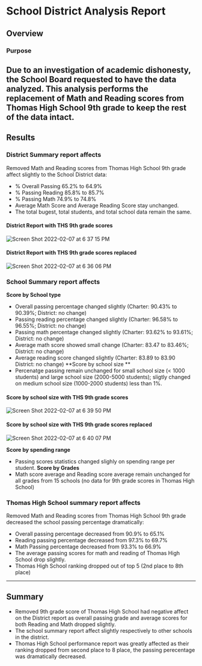 
# School District Analysis Report
## Overview 
### Purpose
  Due to an investigation of academic dishonesty, the School Board requested to have the data analyzed. This analysis performs the replacement of Math and Reading scores from Thomas High School 9th grade to keep the rest of the data intact. 
--------------------------------------------------------------------------------------------------------------------------------------------------------------------
## Results
### District Summary report affects
Removed Math and Reading scores from Thomas High School 9th grade affect slightly to the School District data:
- % Overall Passing 65.2% to 64.9%
- % Passing Reading 85.8% to 85.7%
- % Passing Math 74.9% to 74.8%
- Average Math Score and Average Reading Score stay unchanged.
- The total bugest, total students, and total school data remain the same. 
#### District Report with THS 9th grade scores
![Screen Shot 2022-02-07 at 6 37 15 PM](https://user-images.githubusercontent.com/96552197/152907397-afa32086-c1ad-4706-8cd3-581e1c74dd00.png)

#### District Report with THS 9th grade scores replaced 
![Screen Shot 2022-02-07 at 6 36 06 PM](https://user-images.githubusercontent.com/96552197/152907276-8f59566e-4886-4577-b0fa-6633b3702f09.png)

### School Summary report affects
**Score by School type**
- Overall passing percentage changed slightly (Charter: 90.43% to 90.39%; District: no change)
- Passing reading percentage changed slightly (Charter: 96.58% to 96.55%; District: no change)
- Passing math percentage changed slightly (Charter: 93.62% to 93.61%; District: no change)
- Average math score showed small change (Charter: 83.47 to 83.46%; District: no change)
- Average reading score changed slightly (Charter: 83.89 to 83.90 District: no change)
**Score by school size **
- Percenatge passing remain unchanged for small school size (< 1000 students) and large school size (2000-5000 students); sligtly changed on medium school size (1000-2000 students) less than 1%.
#### Score by school size with THS 9th grade scores
![Screen Shot 2022-02-07 at 6 39 50 PM](https://user-images.githubusercontent.com/96552197/152907675-e20482c5-4832-47b6-8230-d4caf8b6966e.png)

#### Score by school size with THS 9th grade scores replaced 
![Screen Shot 2022-02-07 at 6 40 07 PM](https://user-images.githubusercontent.com/96552197/152907704-488277a4-0a24-4709-af54-c51996e24da0.png)

**Score by spending range**
- Passing scores statistics changed slighly on spending range per student.
**Score by Grades**
- Math score average and Reading score average remain unchanged for all grades from 15 schools (no data for 9th grade scores in Thomas High School)

### Thomas High School summary report affects
Removed Math and Reading scores from Thomas High School 9th grade decreased the school passing percentage dramatically:
- Overall passing percentage decreased from 90.9% to 65.1%
- Reading passing percentage decreased from 97.3% to 69.7%
- Math Passing percentage decreased from 93.3% to 66.9% 
- The average passing scores for math and reading of Thomas High School drop slightly. 
- Thomas High School ranking dropped out of top 5 (2nd place to 8th place) 
-------------------------------------------------------------------------------------------------------------------------------------------------------------------
## Summary 
- Removed 9th grade score of Thomas High School had negative affect on the District report as overall passing grade and average scores for both Reading and Math dropped slightly.
- The school summary report affect slightly respectively to other schools in the district. 
- Thomas High School performance report was greatly affected as their ranking dropped from second place to 8 place, the passing perecentage was dramatically decreased. 
  

